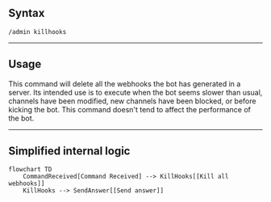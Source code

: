 ## Syntax
`/admin killhooks`

---

## Usage
This command will delete all the webhooks the bot has generated in a server. Its
intended use is to execute when the bot seems slower than usual, channels have been
modified, new channels have been blocked, or before kicking the bot. This command
doesn't tend to affect the performance of the bot.

---

## Simplified internal logic
```mermaid
flowchart TD
    CommandReceived[Command Received] --> KillHooks[[Kill all webhooks]]
    KillHooks --> SendAnswer[[Send answer]]
```